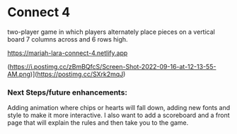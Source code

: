 # Connect 4
two-player game in which players alternately place pieces on a vertical board 7 columns across and 6 rows high.

https://mariah-lara-connect-4.netlify.app

(https://i.postimg.cc/zBmBQfcS/Screen-Shot-2022-09-16-at-12-13-55-AM.png)](https://postimg.cc/SXrk2mqJ)


### Next Steps/future enhancements: 
Adding animation where chips or hearts will fall down, adding new fonts and style to make it more interactive. I also want to add a scoreboard and a front page that will explain the rules and then take you to the game.
